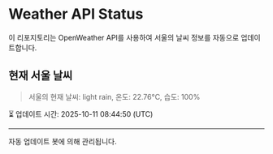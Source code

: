 
# Weather API Status

이 리포지토리는 OpenWeather API를 사용하여 서울의 날씨 정보를 자동으로 업데이트합니다.

## 현재 서울 날씨
> 서울의 현재 날씨: light rain, 온도: 22.76°C, 습도: 100%

⏳ 업데이트 시간: 2025-10-11 08:44:50 (UTC)

---
자동 업데이트 봇에 의해 관리됩니다.

